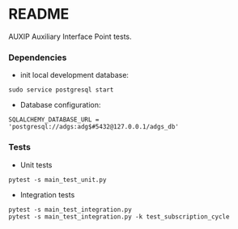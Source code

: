 # README #
AUXIP Auxiliary Interface Point tests.


### Dependencies ###
* init local development database:
```
sudo service postgresql start

```

* Database configuration:
```
SQLALCHEMY_DATABASE_URL = 'postgresql://adgs:adg$#5432@127.0.0.1/adgs_db'
```

### Tests ###

* Unit tests
```
pytest -s main_test_unit.py
```

* Integration tests
```
pytest -s main_test_integration.py
pytest -s main_test_integration.py -k test_subscription_cycle
```